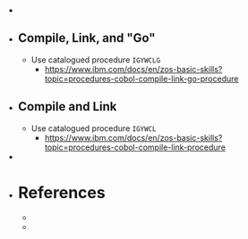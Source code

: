 -
- ## Compile, Link, and "Go"
	- Use catalogued procedure `IGYWCLG`
		- https://www.ibm.com/docs/en/zos-basic-skills?topic=procedures-cobol-compile-link-go-procedure
- ## Compile and Link
	- Use catalogued procedure `IGYWCL`
		- https://www.ibm.com/docs/en/zos-basic-skills?topic=procedures-cobol-compile-link-procedure
-
- # References
	-
	-